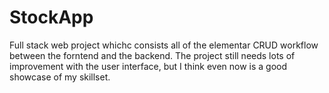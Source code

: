 # StockApp
Full stack web project whichc consists all of the elementar CRUD workflow between the forntend and the backend. The project still needs lots of improvement with the user interface,
but I think even now is a good showcase of my skillset.
